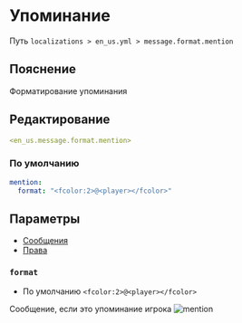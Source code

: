 # Упоминание
Путь `localizations > en_us.yml > message.format.mention`

## Пояснение
Форматирование упоминания

## Редактирование
```yaml
<en_us.message.format.mention>
```

### По умолчанию
```yaml
mention:
  format: "<fcolor:2>@<player></fcolor>"
```

## Параметры

- [Сообщения](/ru/message/format/mention/)
- [Права](/ru/permission/message/format/mention/)

### `format`
- По умолчанию `<fcolor:2>@<player></fcolor>`

Сообщение, если это упоминание игрока
![mention](/mention.png)